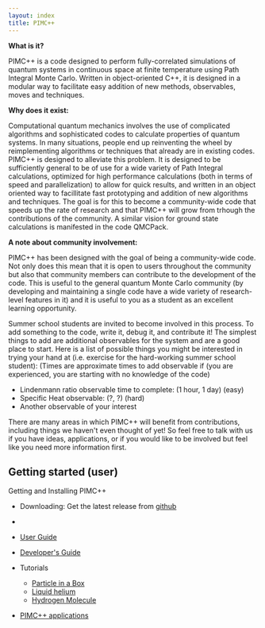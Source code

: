 ```yaml
---
layout: index
title: PIMC++
---
```


**What is it?**

PIMC++ is a code designed to perform fully-correlated simulations of
quantum systems in continuous space at finite temperature using Path
Integral Monte Carlo. Written in object-oriented C++, it is designed in
a modular way to facilitate easy addition of new methods, observables,
moves and techniques.

**Why does it exist:**

Computational quantum mechanics involves the use of complicated
algorithms and sophisticated codes to calculate properties of quantum
systems. In many situations, people end up reinventing the wheel by
reimplementing algorithms or techniques that already are in existing
codes. PIMC++ is designed to alleviate this problem. It is designed to
be sufficiently general to be of use for a wide variety of Path Integral
calculations, optimized for high performance calculations (both in terms
of speed and parallelization) to allow for quick results, and written in
an object oriented way to facillitate fast prototyping and addition of
new algorithms and techniques. The goal is for this to become a
community-wide code that speeds up the rate of research and that PIMC++
will grow from trhough the contributions of the community. A similar
vision for ground state calculations is manifested in the code QMCPack.

**A note about community involvement:**

PIMC++ has been designed with the goal of being a community-wide code.
Not only does this mean that it is open to users throughout the
community but also that community members can contribute to the
development of the code. This is useful to the general quantum Monte
Carlo community (by developing and maintaining a single code have a wide
variety of research-level features in it) and it is useful to you as a
student as an excellent learning opportunity.

Summer school students are invited to become involved in this process.
To add something to the code, write it, debug it, and contribute it! The
simplest things to add are additional observables for the system and are
a good place to start. Here is a list of possible things you might be
interested in trying your hand at (i.e. exercise for the hard-working
summer school student): (Times are approximate times to add observable
if (you are experienced, you are starting with no knowledge of the code)

-   Lindenmann ratio observable time to complete: (1 hour, 1 day) (easy)
-   Specific Heat observable: (?, ?) (hard)
-   Another observable of your interest

There are many areas in which PIMC++ will benefit from contributions,
including things we haven't even thought of yet! So feel free to talk
with us if you have ideas, applications, or if you would like to be
involved but feel like you need more information first.

Getting started (user)
-----------------------------------------------------------------------------------------------------

Getting and Installing PIMC++

-   Downloading: Get the latest release from
    [github](https://github.com/etano/pimcpp)
-   <Installing>
-   [User Guide](User%20Guide)
-   [Developer's Guide](Developer's%20Guide)
-   Tutorials
    -   [Particle in a Box](Particle%20in%20a%20Box)
    -   [Liquid helium](Bulk%20helium)
    -   [Hydrogen Molecule](H2)

-   [PIMC++ applications](PIMC++%20applications)

